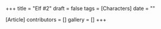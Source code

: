 +++
title = "Elf #2"
draft = false
tags = [Characters]
date = ""

[Article]
contributors = []
gallery = []
+++